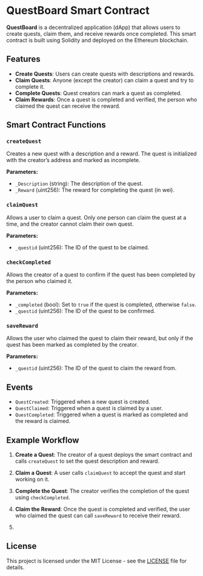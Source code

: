 # QuestBoard Smart Contract

**QuestBoard** is a decentralized application (dApp) that allows users to create quests, claim them, and receive rewards once completed. This smart contract is built using Solidity and deployed on the Ethereum blockchain.

## Features

- **Create Quests**: Users can create quests with descriptions and rewards.
- **Claim Quests**: Anyone (except the creator) can claim a quest and try to complete it.
- **Complete Quests**: Quest creators can mark a quest as completed.
- **Claim Rewards**: Once a quest is completed and verified, the person who claimed the quest can receive the reward.

## Smart Contract Functions

### `createQuest`
Creates a new quest with a description and a reward. The quest is initialized with the creator’s address and marked as incomplete.

**Parameters:**
- `_Description` (string): The description of the quest.
- `_Reward` (uint256): The reward for completing the quest (in wei).

### `claimQuest`
Allows a user to claim a quest. Only one person can claim the quest at a time, and the creator cannot claim their own quest.

**Parameters:**
- `_questid` (uint256): The ID of the quest to be claimed.

### `checkCompleted`
Allows the creator of a quest to confirm if the quest has been completed by the person who claimed it.

**Parameters:**
- `_completed` (bool): Set to `true` if the quest is completed, otherwise `false`.
- `_questid` (uint256): The ID of the quest to be confirmed.

### `saveReward`
Allows the user who claimed the quest to claim their reward, but only if the quest has been marked as completed by the creator.

**Parameters:**
- `_questid` (uint256): The ID of the quest to claim the reward from.

## Events

- `QuestCreated`: Triggered when a new quest is created.
- `QuestClaimed`: Triggered when a quest is claimed by a user.
- `QuestCompleted`: Triggered when a quest is marked as completed and the reward is claimed.

## Example Workflow

1. **Create a Quest**: The creator of a quest deploys the smart contract and calls `createQuest` to set the quest description and reward.
   
2. **Claim a Quest**: A user calls `claimQuest` to accept the quest and start working on it.

3. **Complete the Quest**: The creator verifies the completion of the quest using `checkCompleted`.

4. **Claim the Reward**: Once the quest is completed and verified, the user who claimed the quest can call `saveReward` to receive their reward.
5. 

## License

This project is licensed under the MIT License - see the [LICENSE](LICENSE) file for details.
